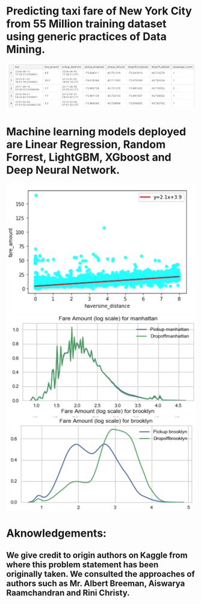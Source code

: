 # Predicting taxi fare of New York City from 55 Million training dataset using generic practices of Data Mining.
![alt text](https://github.com/108mk/Taxi-fair-Prediction-using-Machine-learning/blob/b61d597eb5401bd95eb31424d81441952ab50035/Codes/sample_data-set.png?raw=true)
# Machine learning models deployed are Linear Regression, Random Forrest, LightGBM, XGboost and Deep Neural Network.
![alt text](https://github.com/108mk/Taxi-fair-Prediction-using-Machine-learning/blob/70b330d592d1a07d47bd9518f1d7736368867421/Codes/Linear%20regression.png?raw=true)
![alt text](https://github.com/108mk/Taxi-fair-Prediction-using-Machine-learning/blob/b61d597eb5401bd95eb31424d81441952ab50035/Codes/fare%20manhattan.png?raw=true)
![alt text](https://github.com/108mk/Taxi-fair-Prediction-using-Machine-learning/blob/b61d597eb5401bd95eb31424d81441952ab50035/Codes/fare%20brroklyn.png?raw=true)
# Aknowledgements: 
## We give credit to origin authors on Kaggle from where this problem statement has been originally taken. We consulted the approaches of authors such as Mr. Albert Breeman, Aiswarya Raamchandran and Rini Christy.
